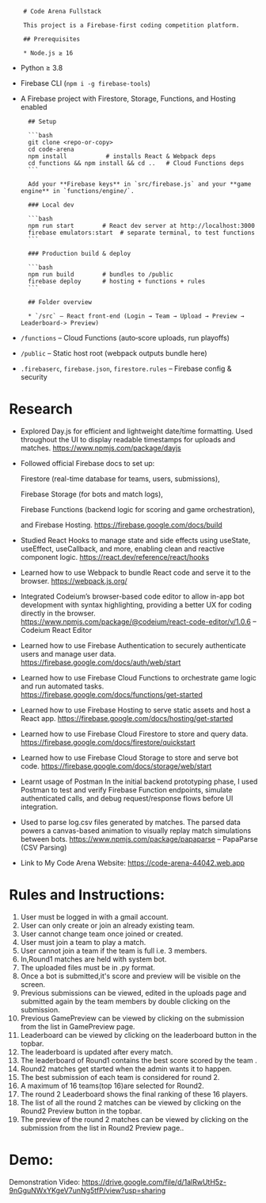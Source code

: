         # Code Arena Fullstack

        This project is a Firebase‑first coding competition platform.

        ## Prerequisites

        * Node.js ≥ 16
* Python ≥ 3.8
* Firebase CLI (`npm i -g firebase-tools`)
* A Firebase project with Firestore, Storage, Functions, and Hosting enabled

        ## Setup

        ```bash
        git clone <repo-or-copy>
        cd code-arena
        npm install           # installs React & Webpack deps
        cd functions && npm install && cd ..   # Cloud Functions deps
        ```

        Add your **Firebase keys** in `src/firebase.js` and your **game engine** in `functions/engine/`.

        ### Local dev

        ```bash
        npm run start        # React dev server at http://localhost:3000
        firebase emulators:start  # separate terminal, to test functions
        ```

        ### Production build & deploy

        ```bash
        npm run build        # bundles to /public
        firebase deploy      # hosting + functions + rules
        ```

        ## Folder overview

        * `/src` – React front‑end (Login → Team → Upload → Preview → Leaderboard-> Preview)
* `/functions` – Cloud Functions (auto‑score uploads, run playoffs)
* `/public` – Static host root (webpack outputs bundle here)
* `.firebaserc`, `firebase.json`, `firestore.rules` – Firebase config & security


# Research
* Explored Day.js for efficient and lightweight date/time formatting. Used throughout the UI to display readable timestamps for uploads and matches.
  https://www.npmjs.com/package/dayjs
* Followed official Firebase docs to set up:

  Firestore (real-time database for teams, users, submissions),

  Firebase Storage (for bots and match logs),

  Firebase Functions (backend logic for scoring and game orchestration),

  and Firebase Hosting.
  https://firebase.google.com/docs/build
* Studied React Hooks to manage state and side effects using useState, useEffect, useCallback, and more, enabling clean and reactive component logic.
  https://react.dev/reference/react/hooks
* Learned how to use Webpack to bundle React code and serve it to the browser.
  https://webpack.js.org/
* Integrated Codeium’s browser-based code editor to allow in-app bot development with syntax highlighting, providing a better UX for coding directly in the browser.
  https://www.npmjs.com/package/@codeium/react-code-editor/v/1.0.6 – Codeium React Editor
* Learned how to use Firebase Authentication to securely authenticate users and manage user data.
  https://firebase.google.com/docs/auth/web/start
* Learned how to use Firebase Cloud Functions to orchestrate game logic and run automated tasks.
  https://firebase.google.com/docs/functions/get-started
* Learned how to use Firebase Hosting to serve static assets and host a React app.
  https://firebase.google.com/docs/hosting/get-started
* Learned how to use Firebase Cloud Firestore to store and query data.
  https://firebase.google.com/docs/firestore/quickstart
* Learned how to use Firebase Cloud Storage to store and serve bot code.
  https://firebase.google.com/docs/storage/web/start
* Learnt usage of Postman
In the initial backend prototyping phase, I used Postman to test and verify Firebase Function endpoints, simulate authenticated calls, and debug request/response flows before UI integration.
* Used to parse log.csv files generated by matches. The parsed data powers a canvas-based animation to visually replay match simulations between bots.
  https://www.npmjs.com/package/papaparse – PapaParse (CSV Parsing)
* Link to My Code Arena Website: https://code-arena-44042.web.app


# Rules and Instructions:
1. User must be logged in with a gmail account.
2. User can only create or join an already existing team.
2. User cannot change team once joined or created.
3. User must join a team to play a match.
4. User cannot join a team if the team is full i.e. 3 members.
5. In,Round1 matches are held with system bot.
5. The uploaded files must be in .py format.
6. Once a bot is submitted,it's score and preview will be visible on the screen.
7. Previous submissions can be viewed, edited in the uploads page and submitted again by the team members by double clicking on the submission.
8. Previous GamePreview can be viewed by clicking on the submission from the list in GamePreview page.
9. Leaderboard can be viewed by clicking on the leaderboard button in the topbar.
10. The leaderboard is updated after every match.
11. The leaderboard of Round1 contains the best score scored by the team .
12. Round2 matches get started when the admin wants it to happen.
13. The best submission of each team is considered for round 2.
14. A maximum of 16 teams(top 16)are selected for Round2.
15. The round 2 Leaderboard shows the final ranking of these 16 players.
16. The list of all the round 2 matches can be viewed by clicking on the Round2 Preview button in the topbar.
17. The preview of the round 2 matches can be viewed by clicking on the submission from the list in Round2 Preview page..

# Demo:
Demonstration Video: https://drive.google.com/file/d/1alRwUtH5z-9nGguNWxYKgeV7unNg5tfP/view?usp=sharing